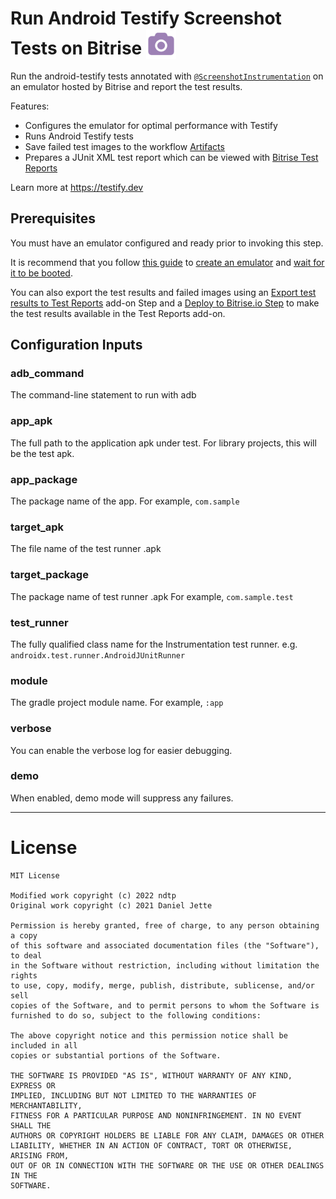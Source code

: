 # Run Android Testify Screenshot Tests on Bitrise <img width="48px" height="48px" align="absbottom" src="./assets/icon.svg"/>

Run the android-testify tests annotated with [`@ScreenshotInstrumentation`](https://github.com/ndtp/android-testify/blob/main/Library/src/main/java/dev/testify/annotation/ScreenshotInstrumentation.kt) on an emulator hosted by Bitrise and report the test results.

Features:

- Configures the emulator for optimal performance with Testify
- Runs Android Testify tests
- Save failed test images to the workflow [Artifacts](https://devcenter.bitrise.io/en/builds/managing-build-files/build-artifacts-online.html)
- Prepares a JUnit XML test report which can be viewed with [Bitrise Test Reports](https://devcenter.bitrise.io/en/testing/test-reports.html#ot-lst-cnt)


Learn more at https://testify.dev

## Prerequisites

You must have an emulator configured and ready prior to invoking this step.

It is recommend that you follow [this guide](https://devcenter.bitrise.io/en/steps-and-workflows/workflow-recipes-for-android-apps/-android--run-tests-using-the-emulator.html#ot-lst-cnt) to [create an emulator](https://www.bitrise.io/integrations/steps/avd-manager) and [wait for it to be booted](https://www.bitrise.io/integrations/steps/wait-for-android-emulator).


You can also export the test results and failed images using an [Export test results to Test Reports](https://www.bitrise.io/integrations/steps/custom-test-results-export) add-on Step and a [Deploy to Bitrise.io Step](https://www.bitrise.io/integrations/steps/deploy-to-bitrise-io) to make the test results available in the Test Reports add-on.


## Configuration Inputs

### adb_command

The command-line statement to run with adb

### app_apk

The full path to the application apk under test. For library projects, this will be the test apk.

### app_package

The package name of the app. For example, `com.sample`

### target_apk

The file name of the test runner .apk

### target_package

The package name of test runner .apk
For example, `com.sample.test`

### test_runner

The fully qualified class name for the Instrumentation test runner. e.g. `androidx.test.runner.AndroidJUnitRunner`

### module

The gradle project module name. For example, `:app`

### verbose

You can enable the verbose log for easier debugging.

### demo

When enabled, demo mode will suppress any failures.

---

# License

    MIT License
    
    Modified work copyright (c) 2022 ndtp
    Original work copyright (c) 2021 Daniel Jette
    
    Permission is hereby granted, free of charge, to any person obtaining a copy
    of this software and associated documentation files (the "Software"), to deal
    in the Software without restriction, including without limitation the rights
    to use, copy, modify, merge, publish, distribute, sublicense, and/or sell
    copies of the Software, and to permit persons to whom the Software is
    furnished to do so, subject to the following conditions:
    
    The above copyright notice and this permission notice shall be included in all
    copies or substantial portions of the Software.
    
    THE SOFTWARE IS PROVIDED "AS IS", WITHOUT WARRANTY OF ANY KIND, EXPRESS OR
    IMPLIED, INCLUDING BUT NOT LIMITED TO THE WARRANTIES OF MERCHANTABILITY,
    FITNESS FOR A PARTICULAR PURPOSE AND NONINFRINGEMENT. IN NO EVENT SHALL THE
    AUTHORS OR COPYRIGHT HOLDERS BE LIABLE FOR ANY CLAIM, DAMAGES OR OTHER
    LIABILITY, WHETHER IN AN ACTION OF CONTRACT, TORT OR OTHERWISE, ARISING FROM,
    OUT OF OR IN CONNECTION WITH THE SOFTWARE OR THE USE OR OTHER DEALINGS IN THE
    SOFTWARE.
